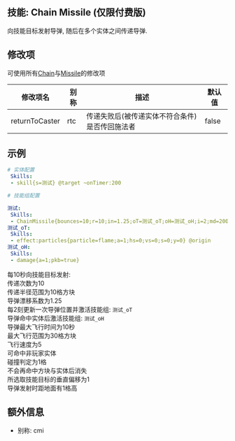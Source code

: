 技能: Chain Missile (仅限付费版)
--------------------------

向技能目标发射导弹, 随后在多个实体之间传递导弹.

修改项
----------

可使用所有[Chain](技能/列表/chain)与[Missile](技能/列表/Missile)的修改项

| 修改项名 | 别称    | 描述                                                                                                    | 默认值 |
|-----------|------------|----------------------------------------------------------------------------------------------------------------|---------------|
| returnToCaster | rtc | 传递失败后(被传递实体不符合条件)是否传回施法者 | false | 

示例
--------

```yaml
# 实体配置
 Skills:
 - skill{s=测试} @target ~onTimer:200

# 技能组配置

测试:
 Skills:
 - ChainMissile{bounces=10;r=10;in=1.25;oT=测试_oT;oH=测试_oH;i=2;md=200;mr=30;v=5;hnp=true;hp=true;hR=1;vR=1;sB=False;sE=false;tyo=1;hs=true;hfs=1}
测试_oT:
 Skills:
 - effect:particles{particle=flame;a=1;hs=0;vs=0;s=0;y=0} @origin
测试_oH:
 Skills:
 - damage{a=1;pkb=true}
```
每10秒向技能目标发射:  
传递次数为10  
传递半径范围为10格方块  
导弹漂移系数为1.25  
每2刻更新一次导弹位置并激活技能组: `测试_oT`  
导弹命中实体后激活技能组: `测试_oH`  
导弹最大飞行时间为10秒  
最大飞行范围为30格方块  
飞行速度为5  
可命中非玩家实体  
碰撞判定为1格  
不会再命中方块与实体后消失  
所选取技能目标的垂直偏移为1  
导弹发射时距地面有1格高

额外信息
--------

- 别称: cmi